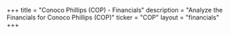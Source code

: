 +++
title = "Conoco Phillips (COP) - Financials"
description = "Analyze the Financials for Conoco Phillips (COP)"
ticker = "COP"
layout = "financials"
+++

